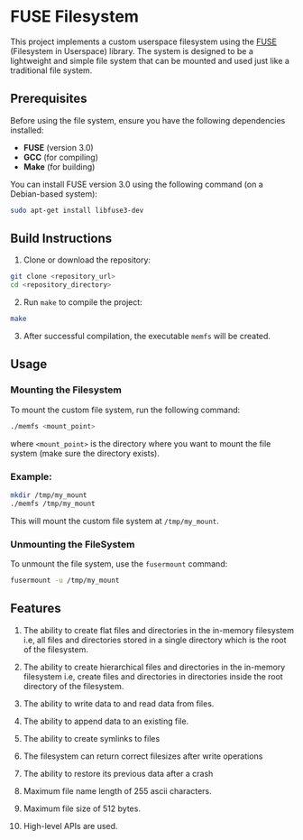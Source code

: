 # FUSE Filesystem

This project implements a custom userspace filesystem using the [FUSE](https://en.wikipedia.org/wiki/Filesystem_in_Userspace) (Filesystem in Userspace) library. The system is designed to be a lightweight and simple file system that can be mounted and used just like a traditional file system.

## Prerequisites

Before using the file system, ensure you have the following dependencies installed:

- **FUSE** (version 3.0)
- **GCC** (for compiling)
- **Make** (for building)

You can install FUSE version 3.0 using the following command (on a Debian-based system):

```bash
sudo apt-get install libfuse3-dev
```

## Build Instructions

1. Clone or download the repository:
```bash
git clone <repository_url>
cd <repository_directory>
```
2. Run `make` to compile the project:
```bash
make
```
3. After successful compilation, the executable `memfs` will be created.

## Usage
### Mounting the Filesystem
To mount the custom file system, run the following command:
```bash
./memfs <mount_point>
```
where `<mount_point>` is the directory where you want to mount the file system (make sure the directory exists).

### Example:
```bash
mkdir /tmp/my_mount
./memfs /tmp/my_mount
```
This will mount the custom file system at `/tmp/my_mount`.

### Unmounting the FileSystem
To unmount the file system, use the `fusermount` command:
```bash
fusermount -u /tmp/my_mount
```

## Features

1. The ability to create flat files and directories in the in-memory filesystem i.e, all files and directories stored in a single directory which is the root of the filesystem.

2. The ability to create hierarchical files and directories in the in-memory filesystem i.e, create files and directories in directories inside the root directory of the filesystem.

3. The ability to write data to and read data from files.

4. The ability to append data to an existing file.

5. The ability to create symlinks to files

6. The filesystem can return correct filesizes after write operations

7. The ability to restore its previous data after a crash

8. Maximum file name length of 255 ascii characters.

9. Maximum file size of 512 bytes.

10. High-level APIs are used. 